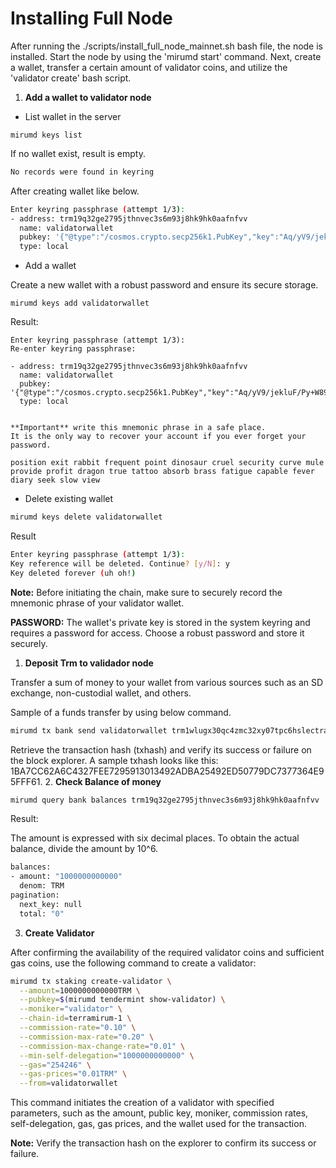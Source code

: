 # Installing Full Node

After running the ./scripts/install_full_node_mainnet.sh bash file, the node is installed. Start the node by using the 'mirumd start' command. Next, create a wallet, transfer a certain amount of validator coins, and utilize the 'validator create' bash script.

1. **Add a wallet to validator node**

- List wallet in the server
  
```base
mirumd keys list
```

If no wallet exist, result is empty.

```bash
No records were found in keyring
```

After creating wallet like below.

```bash
Enter keyring passphrase (attempt 1/3):
- address: trm19q32ge2795jthnvec3s6m93j8hk9hk0aafnfvv
  name: validatorwallet
  pubkey: '{"@type":"/cosmos.crypto.secp256k1.PubKey","key":"Aq/yV9/jekluF/Py+W89eYRMEshz62a3/tbnQcCQi2qA"}'
  type: local
```

- Add a wallet

Create a new wallet with a robust password and ensure its secure storage.

```base
mirumd keys add validatorwallet
```

Result:

```base
Enter keyring passphrase (attempt 1/3):
Re-enter keyring passphrase:

- address: trm19q32ge2795jthnvec3s6m93j8hk9hk0aafnfvv
  name: validatorwallet
  pubkey: '{"@type":"/cosmos.crypto.secp256k1.PubKey","key":"Aq/yV9/jekluF/Py+W89eYRMEshz62a3/tbnQcCQi2qA"}'
  type: local


**Important** write this mnemonic phrase in a safe place.
It is the only way to recover your account if you ever forget your password.

position exit rabbit frequent point dinosaur cruel security curve mule provide profit dragon true tattoo absorb brass fatigue capable fever diary seek slow view

```

- Delete existing wallet

```bash
mirumd keys delete validatorwallet
```

Result

```bash
Enter keyring passphrase (attempt 1/3):
Key reference will be deleted. Continue? [y/N]: y
Key deleted forever (uh oh!)
```

**Note:** Before initiating the chain, make sure to securely record the mnemonic phrase of your validator wallet.

**PASSWORD:** The wallet's private key is stored in the system keyring and requires a password for access. Choose a robust password and store it securely.

1. **Deposit Trm to validador node**

Transfer a sum of money to your wallet from various sources such as an SD exchange, non-custodial wallet, and others.

Sample of a funds transfer by using below command.

```bash
mirumd tx bank send validatorwallet trm1wlugx30qc4zmc32xy07tpc6hslectra8wghqgf 800000000000trm --fees 2trm --chain-id terramirum-1
```

Retrieve the transaction hash (txhash) and verify its success or failure on the block explorer. A sample txhash looks like this: 1BA7CC62A6C4327FEE7295913013492ADBA25492ED50779DC7377364E95FFF61.
2. **Check Balance of money**

```bash
mirumd query bank balances trm19q32ge2795jthnvec3s6m93j8hk9hk0aafnfvv
```

Result:

The amount is expressed with six decimal places. To obtain the actual balance, divide the amount by 10^6.

```bash
balances:
- amount: "1000000000000"
  denom: TRM
pagination:
  next_key: null
  total: "0"
```

3. **Create Validator**


After confirming the availability of the required validator coins and sufficient gas coins, use the following command to create a validator:

```bash
mirumd tx staking create-validator \
  --amount=1000000000000TRM \
  --pubkey=$(mirumd tendermint show-validator) \
  --moniker="validator" \
  --chain-id=terramirum-1 \
  --commission-rate="0.10" \
  --commission-max-rate="0.20" \
  --commission-max-change-rate="0.01" \
  --min-self-delegation="1000000000000" \
  --gas="254246" \
  --gas-prices="0.01TRM" \
  --from=validatorwallet  
```

This command initiates the creation of a validator with specified parameters, such as the amount, public key, moniker, commission rates, self-delegation, gas, gas prices, and the wallet used for the transaction.

**Note:** Verify the transaction hash on the explorer to confirm its success or failure.